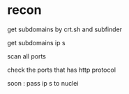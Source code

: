 # recon
get subdomains by crt.sh and subfinder

get subdomains ip s 

scan all ports 

check the ports that has http protocol

soon :
pass ip s to nuclei
